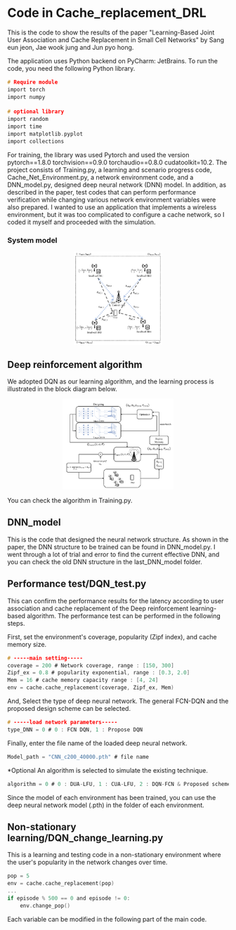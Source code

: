 # Code in Cache_replacement_DRL
This is the code to show the results of the paper "Learning-Based Joint User Association and Cache Replacement in Small Cell Networks" by Sang eun jeon, Jae wook jung and Jun pyo hong.

The application uses Python backend on PyCharm: JetBrains. To run the code, you need the following Python library.
```c
# Require module
import torch
import numpy

# optional library
import random
import time
import matplotlib.pyplot
import collections
```

For training, the library was used Pytorch and used the version pytorch==1.8.0 torchvision==0.9.0 torchaudio==0.8.0 cudatoolkit=10.2. The project consists of Training.py, a learning and scenario progress code, Cache_Net_Environment.py, a network environment code, and a DNN_model.py, designed deep neural network (DNN) model. In addition, as described in the paper, test codes that can perform performance verification while changing various network environment variables were also prepared. I wanted to use an application that implements a wireless environment, but it was too complicated to configure a cache network, so I coded it myself and proceeded with the simulation.

### System model
<p align="center"><img src="./figure/System_model.png" width="40%" height="40%"/></p>

## Deep reinforcement algorithm

We adopted DQN as our learning algorithm, and the learning process is illustrated in the block diagram below.
<p align="center"><img src="./figure/Block_diagram.png" width="50%" height="50%"/></p>
You can check the algorithm in Training.py.

## DNN_model
This is the code that designed the neural network structure. As shown in the paper, the DNN structure to be trained can be found in DNN_model.py. I went through a lot of trial and error to find the current effective DNN, and you can check the old DNN structure in the last_DNN_model folder.

## Performance test/DQN_test.py
This can confirm the performance results for the latency according to user association and cache replacement of the Deep reinforcement learning-based algorithm. The performance test can be performed in the following steps. 

First, set the environment's coverage, popularity (Zipf index), and cache memory size.
```c
# -----main setting-----
coverage = 200 # Network coverage, range : [150, 300]
Zipf_ex = 0.8 # popularity exponential, range : [0.3, 2.0]
Mem = 16 # cache memory capacity range : [4, 24]
env = cache.cache_replacement(coverage, Zipf_ex, Mem)
```
And, Select the type of deep neural network. The general FCN-DQN and the proposed design scheme can be selected.
```c
# -----load network parameters-----
type_DNN = 0 # 0 : FCN DQN, 1 : Propose DQN
```
Finally, enter the file name of the loaded deep neural network.
```c
Model_path = "CNN_c200_40000.pth" # file name
```
*Optional
An algorithm is selected to simulate the existing technique.
```c
algorithm = 0 # 0 : DUA-LFU, 1 : CUA-LFU, 2 : DQN-FCN & Proposed scheme
```
Since the model of each environment has been trained, you can use the deep neural network model (.pth) in the folder of each environment.

## Non-stationary learning/DQN_change_learning.py
This is a learning and testing code in a non-stationary environment where the user's popularity in the network changes over time. 

```c
pop = 5
env = cache.cache_replacement(pop)
...
if episode % 500 == 0 and episode != 0:
    env.change_pop()
```
Each variable can be modified in the following part of the main code.
